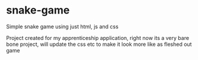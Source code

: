 # snake-game
Simple snake game using just html, js and css

Project created for my apprenticeship application, right now its a very bare bone project, will update the css etc to make it look more like as fleshed out game
